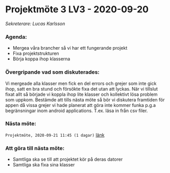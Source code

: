 # Projektmöte 3 LV3 - 2020-09-20
*Sekreterare: Lucas Karlsson*

### Agenda:
- Mergea våra brancher så vi har ett fungerande projekt
- Fixa projektstrukturen
- Börja koppa ihop klasserna

### Övergripande vad som diskuterades:
Vi mergeade alla klasser men fick en del errors och grejer som inte gick ihop, satt en bra stund och försökte fixa det utan att lyckas. När vi tillslut fixat allt
så började vi koppla ihop lite klasser och kollektivt lösa problem som uppkom. Bestämde att tills nästa möte så bör vi diskutera framtiden för appen då vissa grejer
vi hade planerat att göra inte kommer funka p.g.a begränsningar inom android applications. T.ex. läsa in från csv filer.

### Nästa möte:
```Projektmöte, 2020-09-21 11:45 (1 dagar)``` [länk](https://github.com/DKWA0000/OOPP-HT20/blob/master/Mazdak/Notes%20From%20Project%20Meetings/2020-09-21%20-%20Projektm%C3%B6te%201%20LV4.md)

### Att göra till nästa möte:
- Samtliga ska se till att projektet kör på deras datorer
- Samtliga ska fixa sina klasser
